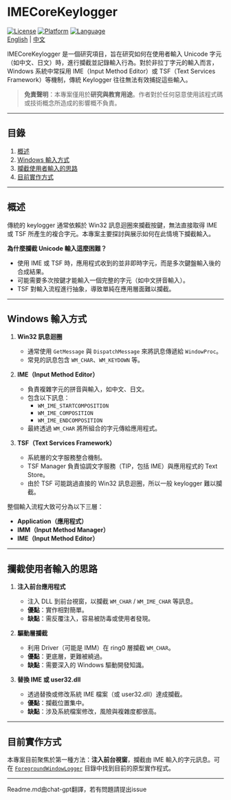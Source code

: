 # IMECoreKeylogger

[![License](https://img.shields.io/badge/license-MIT-blue.svg)](./LICENSE)
[![Platform](https://img.shields.io/badge/platform-Windows-blue.svg)](#)
[![Language](https://img.shields.io/badge/language-C%2B%2B-blue.svg)](#)    
[English](./README.md) | [中文](./README-zh.md)  

IMECoreKeylogger 是一個研究項目，旨在研究如何在使用者輸入 Unicode 字元（如中文、日文）時，進行攔截並記錄輸入行為。對於非拉丁字元的輸入而言，Windows 系統中常採用 IME（Input Method Editor）或 TSF（Text Services Framework）等機制，傳統 Keylogger 往往無法有效捕捉這些輸入。

> **免責聲明**：本專案僅用於**研究與教育用途**。作者對於任何惡意使用該程式碼或技術概念所造成的影響概不負責。

---

## 目錄
1. [概述](#概述)  
2. [Windows 輸入方式](#windows-輸入方式)   
3. [攔截使用者輸入的思路](#攔截使用者輸入的思路)  
4. [目前實作方式](#目前實作方式)  


---

## 概述
傳統的 keylogger 通常依賴於 Win32 訊息迴圈來攔截按鍵，無法直接取得 IME 或 TSF 所產生的複合字元。本專案主要探討與展示如何在此情境下攔截輸入。

**為什麼攔截 Unicode 輸入這麼困難？**
- 使用 IME 或 TSF 時，應用程式收到的並非即時字元，而是多次鍵盤輸入後的合成結果。
- 可能需要多次按鍵才能輸入一個完整的字元（如中文拼音輸入）。
- TSF 對輸入流程進行抽象，導致單純在應用層面難以攔截。

---

## Windows 輸入方式

1. **Win32 訊息迴圈**  
   - 通常使用 `GetMessage` 與 `DispatchMessage` 來將訊息傳遞給 `WindowProc`。
   - 常見的訊息包含 `WM_CHAR`、`WM_KEYDOWN` 等。

2. **IME（Input Method Editor）**  
   - 負責複雜字元的拼音與輸入，如中文、日文。
   - 包含以下訊息：
     - `WM_IME_STARTCOMPOSITION`
     - `WM_IME_COMPOSITION`
     - `WM_IME_ENDCOMPOSITION`
   - 最終透過 `WM_CHAR` 將所組合的字元傳給應用程式。

3. **TSF（Text Services Framework）**  
   - 系統層的文字服務整合機制。
   - TSF Manager 負責協調文字服務（TIP，包括 IME）與應用程式的 Text Store。
   - 由於 TSF 可能跳過直接的 Win32 訊息迴圈，所以一般 keylogger 難以攔截。
  
整個輸入流程大致可分為以下三層：
- **Application（應用程式）**
- **IMM（Input Method Manager）**
- **IME（Input Method Editor）**

---

## 攔截使用者輸入的思路

1. **注入前台應用程式**  
   - 注入 DLL 到前台視窗，以攔截 `WM_CHAR` / `WM_IME_CHAR` 等訊息。
   - **優點**：實作相對簡單。  
   - **缺點**：需反覆注入，容易被防毒或使用者發現。

2. **驅動層攔截**  
   - 利用 Driver（可能是 IMM）在 ring0 層攔截 `WM_CHAR`。
   - **優點**：更底層，更難被繞過。  
   - **缺點**：需要深入的 Windows 驅動開發知識。

3. **替換 IME 或 user32.dll**  
   - 透過替換或修改系統 IME 檔案（或 user32.dll）達成攔截。
   - **優點**：攔截位置集中。
   - **缺點**：涉及系統檔案修改，風險與複雜度都很高。

---

## 目前實作方式

本專案目前聚焦於第一種方法：**注入前台視窗**，攔截由 IME 輸入的字元訊息。可在 [`ForegroundWindowLogger`](./ForegroundWindowLogger) 目錄中找到目前的原型實作程式。

---
Readme.md由chat-gpt翻譯，若有問題請提出issue